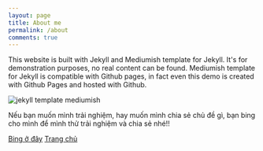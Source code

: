 ```yaml
---
layout: page
title: About me
permalink: /about
comments: true
---
```


<div class="row justify-content-between">
<div class="col-md-8 pr-5">

<p>This website is built with Jekyll and Mediumish template for Jekyll. It's for demonstration purposes, no real content can be found. Mediumish template for Jekyll is compatible with Github pages, in fact even this demo is created with Github Pages and hosted with Github.</p>

</div>

<div class="col-md-4">

<div class="sticky-top sticky-top-80">
<img class="shadow-lg" src="{{site.baseurl}}/assets/images/AboutMe.png" alt="jekyll template mediumish" />

<p>Nếu bạn muốn mình trải nghiệm, hay muốn mình chia sẻ chủ đề gì, bạn bing cho mình để mình thử trải nghiệm và chia sẻ nhé!!</p>

<a target="_blank" href="https://forms.gle/mLTqemYJkrvY2CJRA" class="btn btn-danger">Bing ở đây</a> <a href="{{site.baseurl}}/index.html" class="btn btn-warning">Trang chủ</a>

</div>
</div>
</div>
